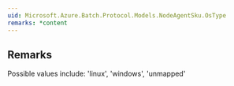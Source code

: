 ```yaml
---  
uid: Microsoft.Azure.Batch.Protocol.Models.NodeAgentSku.OsType  
remarks: *content  
---  
```

  
## Remarks  
 Possible values include: 'linux', 'windows', 'unmapped'